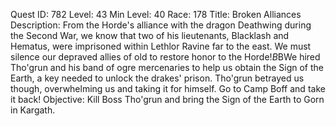 Quest ID: 782
Level: 43
Min Level: 40
Race: 178
Title: Broken Alliances
Description: From the Horde's alliance with the dragon Deathwing during the Second War, we know that two of his lieutenants, Blacklash and Hematus, were imprisoned within Lethlor Ravine far to the east. We must silence our depraved allies of old to restore honor to the Horde!$B$BWe hired Tho'grun and his band of ogre mercenaries to help us obtain the Sign of the Earth, a key needed to unlock the drakes' prison. Tho'grun betrayed us though, overwhelming us and taking it for himself. Go to Camp Boff and take it back!
Objective: Kill Boss Tho'grun and bring the Sign of the Earth to Gorn in Kargath.
